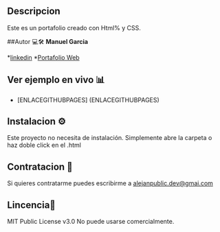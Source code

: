 ## Descripcion
Este es un portafolio creado con Html% y CSS.

##Autor 💻🛠️
**Manuel Garcia**

*[linkedin](https://www.linkedin.com/in/alejanpublic-dev/)
*[Portafolio Web](https://www.alejanpublic-dev.com.ar)

## Ver ejemplo en vivo 📊
- [ENLACEGITHUBPAGES] (ENLACEGITHUBPAGES)

## Instalacion ⚙️
Este proyecto no necesita de instalación. Simplemente abre la carpeta o haz doble click en el .html

## Contratacion 📲
Si quieres contratarme puedes escribirme a alejanpublic.dev@gmai.com

## Lincencia📧
MIT Public License v3.0
No puede usarse comercialmente.

